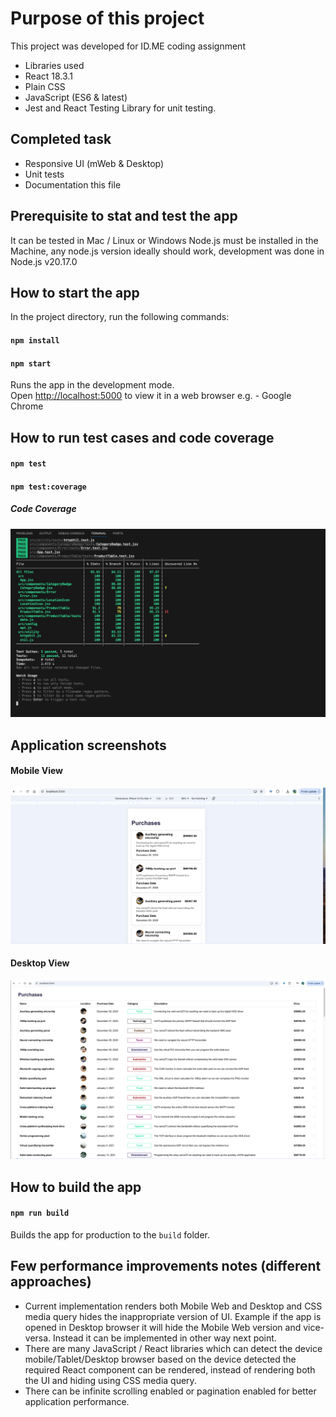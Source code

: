 # Purpose of this project

This project was developed for ID.ME coding assignment

- Libraries used
- React 18.3.1
- Plain CSS
- JavaScript (ES6 & latest)
- Jest and React Testing Library for unit testing.

## Completed task

- Responsive UI (mWeb & Desktop)
- Unit tests
- Documentation this file

## Prerequisite to stat and test the app

It can be tested in Mac / Linux or Windows
Node.js must be installed in the Machine, any node.js version ideally should work, development was done in Node.js v20.17.0

## How to start the app

In the project directory, run the following commands:

#### `npm install`

#### `npm start`

Runs the app in the development mode.\
Open [http://localhost:5000](http://localhost:5000) to view it in a web browser e.g. - Google Chrome

## How to run test cases and code coverage

#### `npm test`

#### `npm test:coverage`

##### Code Coverage

![Code coverage](screenshots/ID.me-unit-test-coverage.png)

## Application screenshots

#### Mobile View

![Mobile View](screenshots/ID.me-Mobile-View.png)

#### Desktop View

![Mobile View](screenshots/ID.me-Desktop-View.png)

## How to build the app

#### `npm run build`

Builds the app for production to the `build` folder.

## Few performance improvements notes (different approaches)

- Current implementation renders both Mobile Web and Desktop and CSS media query hides the inappropriate version of UI. Example if the app is opened in Desktop browser it will hide the Mobile Web version and vice-versa. Instead it can be implemented in other way next point.
- There are many JavaScript / React libraries which can detect the device mobile/Tablet/Desktop browser based on the device detected the required React component can be rendered, instead of rendering both the UI and hiding using CSS media query.
- There can be infinite scrolling enabled or pagination enabled for better application performance.
